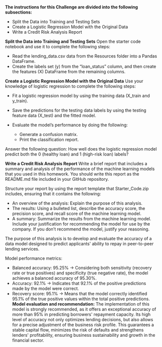 **The instructions for this Challenge are divided into the following subsections:**

- Split the Data into Training and Testing Sets
- Create a Logistic Regression Model with the Original Data
- Write a Credit Risk Analysis Report

**Split the Data into Training and Testing Sets**
Open the starter code notebook and use it to complete the following steps:

- Read the lending_data.csv data from the Resources folder into a Pandas DataFrame.
- Create the labels set (y) from the “loan_status” column, and then create the features (X) DataFrame from the remaining columns.

**Create a Logistic Regression Model with the Original Data**
Use your knowledge of logistic regression to complete the following steps:

- Fit a logistic regression model by using the training data (X_train and y_train).
- Save the predictions for the testing data labels by using the testing feature data (X_test) and the fitted model.
- Evaluate the model’s performance by doing the following:

   - Generate a confusion matrix.
   - Print the classification report.

Answer the following question: How well does the logistic regression model predict both the 0 (healthy loan) and 1 (high-risk loan) labels?

**Write a Credit Risk Analysis Report**
Write a brief report that includes a summary and analysis of the performance of the machine learning models that you used in this homework. You should write this report as the README.md file included in your GitHub repository.

Structure your report by using the report template that Starter_Code.zip includes, ensuring that it contains the following:

- An overview of the analysis: Explain the purpose of this analysis.
- The results: Using a bulleted list, describe the accuracy score, the precision score, and recall score of the machine learning model.
- A summary: Summarize the results from the machine learning model. Include your justification for recommending the model for use by the company. If you don’t recommend the model, justify your reasoning.


The purpose of this analysis is to develop and evaluate the accuracy of a data model designed to predict applicants' ability to repay in peer-to-peer lending services.

Model performance metrics:
- Balanced accuracy: 95.25% → Considering both sensitivity (recovery rate or true positives) and specificity (true negative rate), the model achieves a balanced accuracy of 95.30%.
- Accuracy: 92.1% → Indicates that 92.1% of the positive predictions made by the model were correct.
- Recovery score: 95.1% → Means that the model correctly identified 95.1% of the true positive values within the total positive predictions.
**Model evaluation and recommendation:**
 The implementation of this model is strongly recommended, as it offers an exceptional accuracy of more than 95% in predicting borrowers' repayment capacity. Its high level of accuracy not only optimizes lending decisions, but also allows for a precise adjustment of the business risk profile. This guarantees a stable capital flow, minimizes the risk of defaults and strengthens lenders' profitability, ensuring business sustainability and growth in the financial sector.


